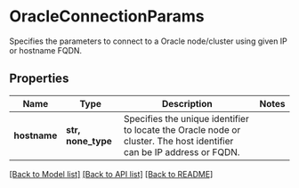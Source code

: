 # OracleConnectionParams

Specifies the parameters to connect to a Oracle node/cluster using given IP or hostname FQDN.

## Properties
Name | Type | Description | Notes
------------ | ------------- | ------------- | -------------
**hostname** | **str, none_type** | Specifies the unique identifier to locate the Oracle node or cluster. The host identifier can be IP address or FQDN. | 

[[Back to Model list]](../README.md#documentation-for-models) [[Back to API list]](../README.md#documentation-for-api-endpoints) [[Back to README]](../README.md)


